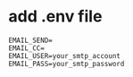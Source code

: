 # add .env file

```
EMAIL_SEND=
EMAIL_CC=
EMAIL_USER=your_smtp_account
EMAIL_PASS=your_smtp_password
```

